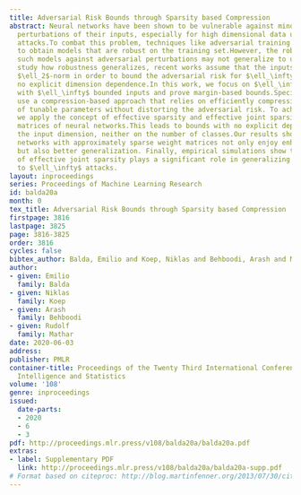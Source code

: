 ```yaml
---
title: Adversarial Risk Bounds through Sparsity based Compression
abstract: Neural networks have been shown to be vulnerable against minor adversarial
  perturbations of their inputs, especially for high dimensional data under $\ell_\infty$
  attacks.To combat this problem, techniques like adversarial training have been employed
  to obtain models that are robust on the training set.However, the robustness of
  such models against adversarial perturbations may not generalize to unseen data.To
  study how robustness generalizes, recent works assume that the inputs have bounded
  $\ell_2$-norm in order to bound the adversarial risk for $\ell_\infty$ attacks with
  no explicit dimension dependence.In this work, we focus on $\ell_\infty$ attacks
  with $\ell_\infty$ bounded inputs and prove margin-based bounds.Specifically, we
  use a compression-based approach that relies on efficiently compressing the set
  of tunable parameters without distorting the adversarial risk. To achieve this,
  we apply the concept of effective sparsity and effective joint sparsity on the weight
  matrices of neural networks.This leads to bounds with no explicit dependence on
  the input dimension, neither on the number of classes.Our results show that neural
  networks with approximately sparse weight matrices not only enjoy enhanced robustness
  but also better generalization. Finally, empirical simulations show that the notion
  of effective joint sparsity plays a significant role in generalizing robustness
  to $\ell_\infty$ attacks.
layout: inproceedings
series: Proceedings of Machine Learning Research
id: balda20a
month: 0
tex_title: Adversarial Risk Bounds through Sparsity based Compression
firstpage: 3816
lastpage: 3825
page: 3816-3825
order: 3816
cycles: false
bibtex_author: Balda, Emilio and Koep, Niklas and Behboodi, Arash and Mathar, Rudolf
author:
- given: Emilio
  family: Balda
- given: Niklas
  family: Koep
- given: Arash
  family: Behboodi
- given: Rudolf
  family: Mathar
date: 2020-06-03
address: 
publisher: PMLR
container-title: Proceedings of the Twenty Third International Conference on Artificial
  Intelligence and Statistics
volume: '108'
genre: inproceedings
issued:
  date-parts:
  - 2020
  - 6
  - 3
pdf: http://proceedings.mlr.press/v108/balda20a/balda20a.pdf
extras:
- label: Supplementary PDF
  link: http://proceedings.mlr.press/v108/balda20a/balda20a-supp.pdf
# Format based on citeproc: http://blog.martinfenner.org/2013/07/30/citeproc-yaml-for-bibliographies/
---
```

